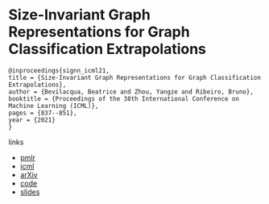 # Size-Invariant Graph Representations for Graph Classification Extrapolations

```
@inproceedings{signn_icml21,
title = {Size-Invariant Graph Representations for Graph Classification Extrapolations},
author = {Bevilacqua, Beatrice and Zhou, Yangze and Ribeiro, Bruno},
booktitle = {Proceedings of the 38th International Conference on Machine Learning (ICML)},
pages = {837--851},
year = {2021}
}
```

links
- [pmlr](http://proceedings.mlr.press/v139/bevilacqua21a.html)
- [icml](https://icml.cc/virtual/2021/poster/9239)
- [arXiv](https://arxiv.org/abs/2103.05045)
- [code](https://github.com/PurdueMINDS/size-invariant-GNNs)
- [slides](https://www.cs.purdue.edu/homes/ribeirob/pdf/Ribeiro_Graphex2021.pdf)
